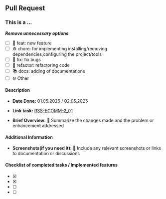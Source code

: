 ## Pull Request

### This is a ...

***Remove unnecessary options***

- [ ] 🌟 feat: new feature
- [ ] ⚙️ chore: for implementing installing/removing dependencies,configuring the project/tools
- [ ] 🐛 fix: fix bugs
- [ ] 🔗 refactor: refactoring code
- [ ] 📚 docs: adding of documentations
- [ ] 🌐 Other

#### Description

- **Date Done:** 01.05.2025 / 02.05.2025

- **Link task:** [RSS-ECOMM-2_01](https://github.com/rolling-scopes-school/tasks/blob/master/tasks/eCommerce-Application/Sprints/Sprint2/RSS-ECOMM-2_01.md)

- **Brief Overview:**
  📖 Summarize the changes made and the problem or enhancement addressed

#### Additional Information

- **Screenshots(if you need it):**
  📸 Include any relevant screenshots or links to documentation or discussions

#### Checklist of completed tasks / Implemented features

- [x]
- [x]
- [ ]
- [ ]
